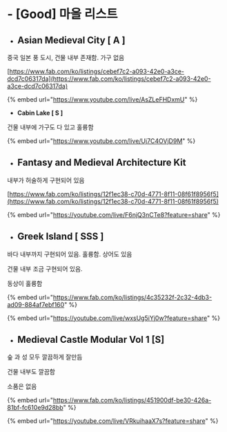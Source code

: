 # - \[Good] 마을 리스트



* ## Asian Medieval City \[ A ]

중국 일본 풍 도시, 건물 내부 존재함. 가구 없음

[https://www.fab.com/ko/listings/cebef7c2-a093-42e0-a3ce-dcd7c06317da](https://www.fab.com/ko/listings/cebef7c2-a093-42e0-a3ce-dcd7c06317da)

{% embed url="https://www.youtube.com/live/AsZLeFHDxmU" %}



* **Cabin Lake \[ S ]**

건물 내부에 가구도 다 있고 훌륭함

{% embed url="https://www.youtube.com/live/Uj7C4OVjD9M" %}



* ## Fantasy and Medieval Architecture Kit

내부가 허술하게 구현되어 있음

[https://www.fab.com/ko/listings/12f1ec38-c70d-4771-8f11-08f61f8956f5](https://www.fab.com/ko/listings/12f1ec38-c70d-4771-8f11-08f61f8956f5)



{% embed url="https://youtube.com/live/F6njQ3nCTe8?feature=share" %}





* ## Greek Island \[ SSS ]

바다 내부까지 구현되어 있음. 훌륭함. 상어도 있음

건물 내부 조금 구현되어 있음.

동상이 훌륭함

{% embed url="https://www.fab.com/ko/listings/4c35232f-2c32-4db3-ad09-884af7ebf160" %}

{% embed url="https://youtube.com/live/wxsUg5iYj0w?feature=share" %}



* ## Medieval Castle Modular Vol 1 \[S]

숲 과 성 모두 깔끔하게 잘만듬

건물 내부도 깔끔함

소품은 없음

{% embed url="https://www.fab.com/ko/listings/451900df-be30-426a-81bf-fc610e9d28bb" %}

{% embed url="https://youtube.com/live/VRkuihaaX7s?feature=share" %}



